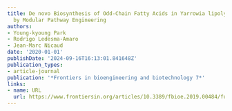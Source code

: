 ```yaml
---
title: De novo Biosynthesis of Odd-Chain Fatty Acids in Yarrowia lipolytica Enabled
  by Modular Pathway Engineering
authors:
- Young-kyoung Park
- Rodrigo Ledesma-Amaro
- Jean-Marc Nicaud
date: '2020-01-01'
publishDate: '2024-09-16T16:13:01.841648Z'
publication_types:
- article-journal
publication: '*Frontiers in bioengineering and biotechnology 7*'
links:
- name: URL
  url: https://www.frontiersin.org/articles/10.3389/fbioe.2019.00484/full
---
```

